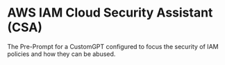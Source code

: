 # AWS IAM Cloud Security Assistant (CSA)
The Pre-Prompt for a CustomGPT configured to focus the security of IAM policies and how they can be abused.

